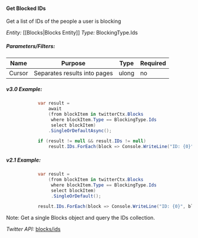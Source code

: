 #### Get Blocked IDs

Get a list of IDs of the people a user is blocking

*Entity:* [[Blocks|Blocks Entity]]
*Type:* BlockingType.Ids

##### Parameters/Filters:
| Name | Purpose | Type | Required |
|------|---------|------|----------|
| Cursor | Separates results into pages | ulong | no |

##### v3.0 Example:

```c#
            var result =
                await
                (from blockItem in twitterCtx.Blocks
                 where blockItem.Type == BlockingType.Ids
                 select blockItem)
                .SingleOrDefaultAsync();

            if (result != null && result.IDs != null)
                result.IDs.ForEach(block => Console.WriteLine("ID: {0}", block)); 
```

##### v2.1 Example:

```c#
            var result =
                (from blockItem in twitterCtx.Blocks
                 where blockItem.Type == BlockingType.Ids
                 select blockItem)
                 .SingleOrDefault();

            result.IDs.ForEach(block => Console.WriteLine("ID: {0}", block));
```

Note: Get a single Blocks object and query the IDs collection.

*Twitter API:* [blocks/ids](https://developer.twitter.com/en/docs/accounts-and-users/mute-block-report-users/api-reference/get-blocks-ids)